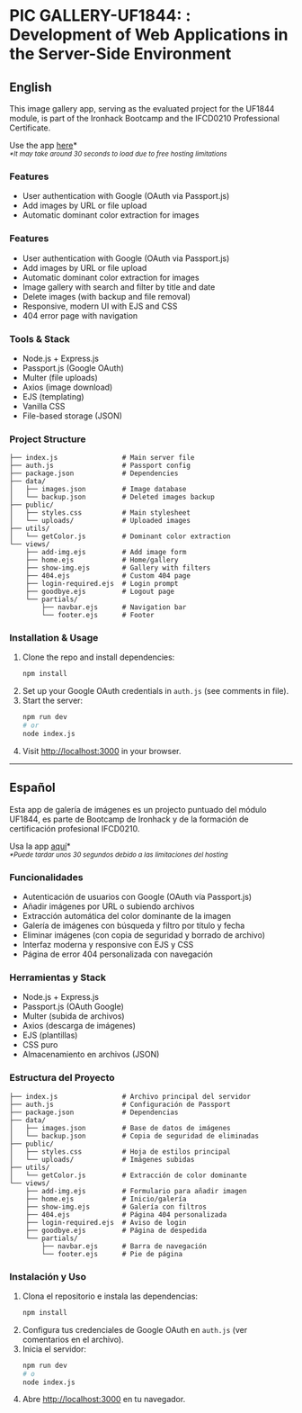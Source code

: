 # PIC GALLERY-UF1844: : Development of Web Applications in the Server-Side Environment

## English
This image gallery app, serving as the evaluated project for the UF1844 module, is part of the Ironhack Bootcamp and the IFCD0210 Professional Certificate.

Use the app [here](https://pic-gallery-uf1844.onrender.com)*       
_<sub>*It may take around 30 seconds to load due to free hosting limitations</sub>_

### Features
- User authentication with Google (OAuth via Passport.js)
- Add images by URL or file upload
- Automatic dominant color extraction for images

### Features
- User authentication with Google (OAuth via Passport.js)
- Add images by URL or file upload
- Automatic dominant color extraction for images
- Image gallery with search and filter by title and date
- Delete images (with backup and file removal)
- Responsive, modern UI with EJS and CSS
- 404 error page with navigation

### Tools & Stack
- Node.js + Express.js
- Passport.js (Google OAuth)
- Multer (file uploads)
- Axios (image download)
- EJS (templating)
- Vanilla CSS
- File-based storage (JSON)

### Project Structure
```
├── index.js                # Main server file
├── auth.js                 # Passport config
├── package.json            # Dependencies
├── data/
│   ├── images.json         # Image database
│   └── backup.json         # Deleted images backup
├── public/
│   ├── styles.css          # Main stylesheet
│   └── uploads/            # Uploaded images
├── utils/
│   └── getColor.js         # Dominant color extraction
└── views/
    ├── add-img.ejs         # Add image form
    ├── home.ejs            # Home/gallery
    ├── show-img.ejs        # Gallery with filters
    ├── 404.ejs             # Custom 404 page
    ├── login-required.ejs  # Login prompt
    ├── goodbye.ejs         # Logout page
    └── partials/
        ├── navbar.ejs      # Navigation bar
        └── footer.ejs      # Footer
```

### Installation & Usage
1. Clone the repo and install dependencies:
   ```sh
   npm install
   ```
2. Set up your Google OAuth credentials in `auth.js` (see comments in file).
3. Start the server:
   ```sh
   npm run dev
   # or
   node index.js
   ```
4. Visit [http://localhost:3000](http://localhost:3000) in your browser.

---

## Español

Esta app de galería de imágenes es un projecto puntuado del módulo UF1844, es parte de Bootcamp de Ironhack y de la formación de certificación profesional IFCD0210.

Usa la app [aquí](https://pic-gallery-uf1844.onrender.com)*       
_<sub>*Puede tardar unos 30 segundos debido a las limitaciones del hosting</sub>_


### Funcionalidades
- Autenticación de usuarios con Google (OAuth vía Passport.js)
- Añadir imágenes por URL o subiendo archivos
- Extracción automática del color dominante de la imagen
- Galería de imágenes con búsqueda y filtro por título y fecha
- Eliminar imágenes (con copia de seguridad y borrado de archivo)
- Interfaz moderna y responsive con EJS y CSS
- Página de error 404 personalizada con navegación

### Herramientas y Stack
- Node.js + Express.js
- Passport.js (OAuth Google)
- Multer (subida de archivos)
- Axios (descarga de imágenes)
- EJS (plantillas)
- CSS puro
- Almacenamiento en archivos (JSON)

### Estructura del Proyecto
```
├── index.js                # Archivo principal del servidor
├── auth.js                 # Configuración de Passport
├── package.json            # Dependencias
├── data/
│   ├── images.json         # Base de datos de imágenes
│   └── backup.json         # Copia de seguridad de eliminadas
├── public/
│   ├── styles.css          # Hoja de estilos principal
│   └── uploads/            # Imágenes subidas
├── utils/
│   └── getColor.js         # Extracción de color dominante
└── views/
    ├── add-img.ejs         # Formulario para añadir imagen
    ├── home.ejs            # Inicio/galería
    ├── show-img.ejs        # Galería con filtros
    ├── 404.ejs             # Página 404 personalizada
    ├── login-required.ejs  # Aviso de login
    ├── goodbye.ejs         # Página de despedida
    └── partials/
        ├── navbar.ejs      # Barra de navegación
        └── footer.ejs      # Pie de página
```

### Instalación y Uso
1. Clona el repositorio e instala las dependencias:
   ```sh
   npm install
   ```
2. Configura tus credenciales de Google OAuth en `auth.js` (ver comentarios en el archivo).
3. Inicia el servidor:
   ```sh
   npm run dev
   # o
   node index.js
   ```
4. Abre [http://localhost:3000](http://localhost:3000) en tu navegador.

